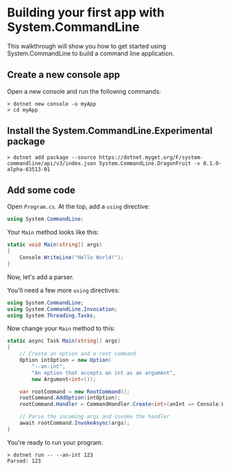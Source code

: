 # Building your first app with System.CommandLine

This walkthrough will show you how to get started using System.CommandLine to build a command line application.

## Create a new console app

Open a new console and run the following commands:

```console
> dotnet new console -o myApp
> cd myApp
```

## Install the System.CommandLine.Experimental package

```console
> dotnet add package --source https://dotnet.myget.org/F/system-commandline/api/v3/index.json System.CommandLine.DragonFruit -v 0.1.0-alpha-63513-01
```

## Add some code

Open `Program.cs`. At the top, add a `using` directive:

```csharp
using System.CommandLine;
```

Your `Main` method looks like this:

```csharp
static void Main(string[] args)
{
    Console.WriteLine("Hello World!");
}
```

Now, let's add a parser. 

You'll need a few more `using` directives:

```csharp
using System.CommandLine;
using System.CommandLine.Invocation;
using System.Threading.Tasks;
```

Now change your `Main` method to this:

```csharp
static async Task Main(string[] args)
{
    // Create an option and a root command
    Option intOption = new Option(
        "--an-int", 
        "An option that accepts an int as an argument",
        new Argument<int>());

    var rootCommand = new RootCommand();
    rootCommand.AddOption(intOption);
    rootCommand.Handler = CommandHandler.Create<int>(anInt => Console.WriteLine($"Parsed: {anInt}"));

    // Parse the incoming args and invoke the handler
    await rootCommand.InvokeAsync(args);
}
```

You're ready to run your program.

```console
> dotnet run -- --an-int 123
Parsed: 123
```

